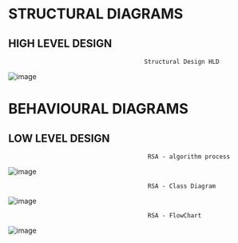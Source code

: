 # STRUCTURAL DIAGRAMS

## HIGH LEVEL DESIGN

                                          Structural Design HLD
![image](https://user-images.githubusercontent.com/85799635/160065004-febe2e49-a52d-446f-8a98-77f81a5e911d.png)
                          
# BEHAVIOURAL DIAGRAMS

## LOW LEVEL DESIGN

                                           RSA - algorithm process
![image](https://user-images.githubusercontent.com/85799635/160065575-50209884-30e7-4678-8f1f-131bb5e18c22.png)

                                           RSA - Class Diagram                                           
![image](https://user-images.githubusercontent.com/85799635/160065769-27c92544-a3d5-4186-95c7-4ee2d2943960.png)
                                           
                                           RSA - FlowChart
![image](https://user-images.githubusercontent.com/85799635/160065892-919370ae-1dfd-406a-8cb5-56be9f8d1586.png)

                                           
                                           

                                           






